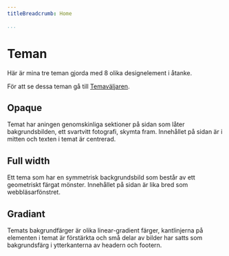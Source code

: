 ```yaml
---
titleBreadcrumb: Home

...
```

Teman
===============================

Här är mina tre teman gjorda med 8 olika designelement i åtanke. 

För att se dessa teman gå till [Temaväljaren](theme-selector/).

## Opaque ##

Temat har aningen genomskinliga sektioner på sidan som låter bakgrundsbilden, ett svartvitt fotografi, skymta fram. Innehållet på sidan är i mitten och texten i temat är centrerad.

## Full width ##

Ett tema som har en symmetrisk backgrundsbild som består av ett geometriskt färgat mönster. Innehållet på sidan är lika bred som webbläsarfönstret.

## Gradiant ##

Temats bakgrundfärger är olika linear-gradient färger, kantlinjerna på elementen i temat är förstärkta och små delar av bilder har satts som bakgrundsfärg i ytterkanterna av headern och footern.
